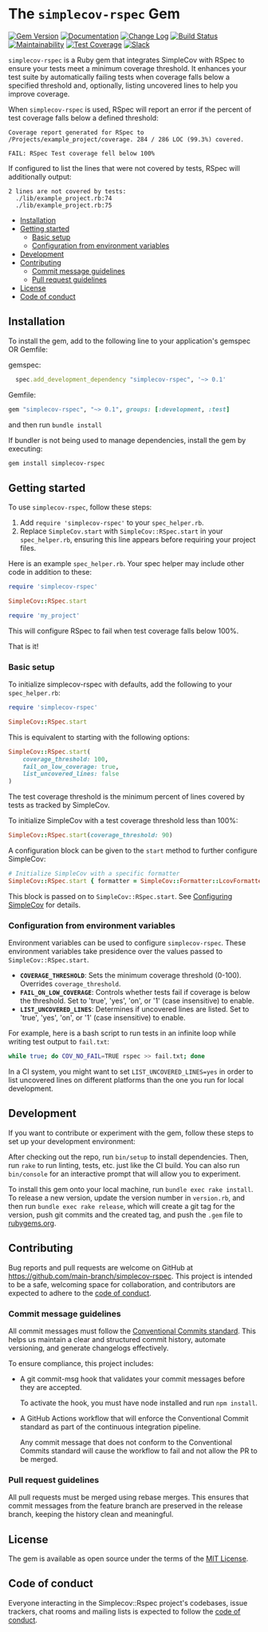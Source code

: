 # The `simplecov-rspec` Gem

[![Gem Version](https://badge.fury.io/rb/simplecov-rspec.svg)](https://badge.fury.io/rb/simplecov-rspec)
[![Documentation](https://img.shields.io/badge/Documentation-Latest-green)](https://rubydoc.info/gems/simplecov-rspec/)
[![Change Log](https://img.shields.io/badge/CHANGELOG-Latest-green)](https://rubydoc.info/gems/simplecov-rspec/file/CHANGELOG.md)
[![Build Status](https://github.com/main-branch/simplecov-rspec/actions/workflows/continuous_integration.yml/badge.svg)](https://github.com/main-branch/simplecov-rspec/actions/workflows/continuous_integration.yml)
[![Maintainability](https://api.codeclimate.com/v1/badges/9a58b51d18910db724c7/maintainability)](https://codeclimate.com/github/main-branch/simplecov-rspec/maintainability)
[![Test Coverage](https://api.codeclimate.com/v1/badges/9a58b51d18910db724c7/test_coverage)](https://codeclimate.com/github/main-branch/simplecov-rspec/test_coverage)
[![Slack](https://img.shields.io/badge/slack-main--branch/simplecov--rspec-yellow.svg?logo=slack)](https://main-branch.slack.com/archives/C07MCM9J72B)

`simplecov-rspec` is a Ruby gem that integrates SimpleCov with RSpec to ensure your
tests meet a minimum coverage threshold. It enhances your test suite by automatically
failing tests when coverage falls below a specified threshold and, optionally,
listing uncovered lines to help you improve coverage.

When `simplecov-rspec` is used, RSpec will report an error if the percent of test
coverage falls below a defined threshold:

```text
Coverage report generated for RSpec to /Projects/example_project/coverage. 284 / 286 LOC (99.3%) covered.

FAIL: RSpec Test coverage fell below 100%
```

If configured to list the lines that were not covered by tests, RSpec will additionally output:

```text
2 lines are not covered by tests:
  ./lib/example_project.rb:74
  ./lib/example_project.rb:75
```

* [Installation](#installation)
* [Getting started](#getting-started)
  * [Basic setup](#basic-setup)
  * [Configuration from environment variables](#configuration-from-environment-variables)
* [Development](#development)
* [Contributing](#contributing)
  * [Commit message guidelines](#commit-message-guidelines)
  * [Pull request guidelines](#pull-request-guidelines)
* [License](#license)
* [Code of conduct](#code-of-conduct)

## Installation

To install the gem, add to the following line to your application's gemspec OR Gemfile:

gemspec:

```ruby
  spec.add_development_dependency "simplecov-rspec", '~> 0.1'
```

Gemfile:

```ruby
gem "simplecov-rspec", "~> 0.1", groups: [:development, :test]
```

and then run `bundle install`

If bundler is not being used to manage dependencies, install the gem by executing:

```bash
gem install simplecov-rspec
```

## Getting started

To use `simplecov-rspec`, follow these steps:

1. Add `require 'simplecov-rspec'` to your `spec_helper.rb`.
2. Replace `SimpleCov.start` with `SimpleCov::RSpec.start` in your `spec_helper.rb`,
   ensuring this line appears before requiring your project files.

Here is an example `spec_helper.rb`. Your spec helper may include
other code in addition to these:

```ruby
require 'simplecov-rspec'

SimpleCov::RSpec.start

require 'my_project'
```

This will configure RSpec to fail when test coverage falls below 100%.

That is it!

### Basic setup

To initialize simplecov-rspec with defaults, add the following to your `spec_helper.rb`:

```ruby
require 'simplecov-rspec'

SimpleCov::RSpec.start
```

This is equivalent to starting with the following options:

```ruby
SimpleCov::RSpec.start(
    coverage_threshold: 100,
    fail_on_low_coverage: true,
    list_uncovered_lines: false
)
```

The test coverage threshold is the minimum percent of lines covered by tests as
tracked by SimpleCov.

To initialize SimpleCov with a test coverage threshold less than 100%:

```ruby
SimpleCov::RSpec.start(coverage_threshold: 90)
```

A configuration block can be given to the `start` method to further configure
SimpleCov:

```ruby
# Initialize SimpleCov with a specific formatter
SimpleCov::RSpec.start { formatter = SimpleCov::Formatter::LcovFormatter }
```

This block is passed on to `SimpleCov::RSpec.start`. See [Configuring
SimpleCov](https://github.com/simplecov-ruby/simplecov?tab=readme-ov-file#configuring-simplecov)
for details.

### Configuration from environment variables

Environment variables can be used to configure `simplecov-rspec`. These environment
variables take presidence over the values passed to `SimpleCov::RSpec.start`.

* **`COVERAGE_THRESHOLD`**: Sets the minimum coverage threshold (0-100). Overrides
  `coverage_threshold`.
* **`FAIL_ON_LOW_COVERAGE`**: Controls whether tests fail if coverage is below the threshold.
  Set to 'true', 'yes', 'on', or '1' (case insensitive) to enable.
* **`LIST_UNCOVERED_LINES`**: Determines if uncovered lines are listed. Set to 'true',
  'yes', 'on', or '1' (case insensitive) to enable.

For example, here is a bash script to run tests in an infinite loop while writing
test output to `fail.txt`:

```bash
while true; do COV_NO_FAIL=TRUE rspec >> fail.txt; done
```

In a CI system, you might want to set `LIST_UNCOVERED_LINES=yes` in order to list
uncovered lines on different platforms than the one you run for local development.

## Development

If you want to contribute or experiment with the gem, follow these steps to set up
your development environment:

After checking out the repo, run `bin/setup` to install dependencies. Then, run `rake`
to run linting, tests, etc. just like the CI build. You can also run `bin/console` for an interactive prompt that
will allow you to experiment.

To install this gem onto your local machine, run `bundle exec rake install`. To
release a new version, update the version number in `version.rb`, and then run
`bundle exec rake release`, which will create a git tag for the version, push git
commits and the created tag, and push the `.gem` file to
[rubygems.org](https://rubygems.org).

## Contributing

Bug reports and pull requests are welcome on GitHub at
https://github.com/main-branch/simplecov-rspec. This project is intended to be a safe,
welcoming space for collaboration, and contributors are expected to adhere to the
[code of
conduct](https://github.com/main-branch/simplecov-rspec/blob/main/CODE_OF_CONDUCT.md).

### Commit message guidelines

All commit messages must follow the [Conventional Commits
standard](https://www.conventionalcommits.org/en/v1.0.0/). This helps us maintain a
clear and structured commit history, automate versioning, and generate changelogs
effectively.

To ensure compliance, this project includes:

* A git commit-msg hook that validates your commit messages before they are accepted.

  To activate the hook, you must have node installed and run `npm install`.

* A GitHub Actions workflow that will enforce the Conventional Commit standard as
  part of the continuous integration pipeline.

  Any commit message that does not conform to the Conventional Commits standard will
  cause the workflow to fail and not allow the PR to be merged.

### Pull request guidelines

All pull requests must be merged using rebase merges. This ensures that commit
messages from the feature branch are preserved in the release branch, keeping the
history clean and meaningful.

## License

The gem is available as open source under the terms of the [MIT
License](https://opensource.org/licenses/MIT).

## Code of conduct

Everyone interacting in the Simplecov::Rspec project's codebases, issue trackers,
chat rooms and mailing lists is expected to follow the [code of
conduct](https://github.com/main-branch/simplecov-rspec/blob/main/CODE_OF_CONDUCT.md).
